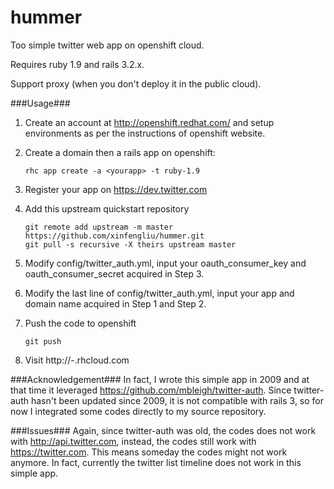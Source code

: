 hummer
======

Too simple twitter web app on openshift cloud. 

Requires ruby 1.9 and rails 3.2.x.

Support proxy (when you don't deploy it in the public cloud).

###Usage###

1. Create an account at http://openshift.redhat.com/ and setup environments as per the instructions of openshift website.

1. Create a domain then a rails app on openshift: 

     ```
     rhc app create -a <yourapp> -t ruby-1.9
     ```

1. Register your app on https://dev.twitter.com

1. Add this upstream quickstart repository

     ```
     git remote add upstream -m master https://github.com/xinfengliu/hummer.git
     git pull -s recursive -X theirs upstream master
     ```

1. Modify config/twitter_auth.yml, input your oauth_consumer_key and oauth_consumer_secret acquired in Step 3.

1. Modify the last line of config/twitter_auth.yml, input your app and domain name acquired in Step 1 and Step 2.

1. Push the code to openshift

     ```
     git push
     ```

1. Visit http://<yourapp>-<yourdomain>.rhcloud.com

###Acknowledgement###
In fact, I wrote this simple app in 2009 and at that time it leveraged https://github.com/mbleigh/twitter-auth. Since twitter-auth hasn't been updated since 2009, it is not compatible with rails 3, so for now I integrated some codes directly to my source repository.

###Issues###
Again, since twitter-auth was old, the codes does not work with http://api.twitter.com, instead, the codes still work with https://twitter.com. This means someday the codes might not work anymore. In fact, currently the twitter list timeline does not work in this simple app.


